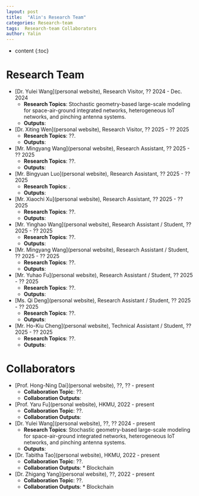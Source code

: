 ```yaml
---
layout: post
title:  "Alin's Research Team"
categories: Research-team
tags:  Research-team Collaborators
author: Yalin
---
```


* content
{:toc}

# Research Team
* [Dr. Yulei Wang](personal website), Research Visitor, ?? 2024 - Dec. 2024
  - **Research Topics**: Stochastic geometry-based large-scale modeling for space-air-ground integrated networks, heterogeneous IoT networks, and pinching antenna systems.
  - **Outputs**:
* [Dr. Xiting Wen](personal website), Research Visitor, ?? 2025 - ?? 2025
  - **Research Topics**: ??.
  - **Outputs**:
* [Mr. Mingyang Wang](personal website), Research Assistant, ?? 2025 - ?? 2025
  - **Research Topics**: ??.
  - **Outputs**: 
* [Mr. Bingyuan Luo](personal website), Research Assistant, ?? 2025 - ?? 2025
  - **Research Topics**: .
  - **Outputs**:
* [Mr. Xiaochi Xu](personal website), Research Assistant, ?? 2025 - ?? 2025
  - **Research Topics**: ??.
  - **Outputs**:
* [Mr. Yinghao Wang](personal website), Research Assistant / Student, ?? 2025 - ?? 2025
  - **Research Topics**: ??.
  - **Outputs**:
* [Mr. Mingyang Wang](personal website), Research Assistant / Student, ?? 2025 - ?? 2025
  - **Research Topics**: ??.
  - **Outputs**:
* [Mr. Yuhao Fu](personal website), Research Assistant / Student, ?? 2025 - ?? 2025
  - **Research Topics**: ??.
  - **Outputs**:
* [Ms. Qi Deng](personal website), Research Assistant / Student, ?? 2025 - ?? 2025
  - **Research Topics**: ??.
  - **Outputs**:
* [Mr. Ho-Kiu Cheng](personal website), Technical Assistant / Student, ?? 2025 - ?? 2025
  - **Research Topics**: ??.
  - **Outputs**:
    
# Collaborators
* [Prof. Hong-Ning Dai](personal website), ??, ?? - present
  - **Collaboration Topic**: ??.
  - **Collaboration Outputs**:  
* [Prof. Yaru Fu](personal website), HKMU, 2022 - present
  - **Collaboration Topic**: ??.
  - **Collaboration Outputs**:  
* [Dr. Yulei Wang](personal website), ??, ?? 2024 - present
  - **Research Topics**: Stochastic geometry-based large-scale modeling for space-air-ground integrated networks, heterogeneous IoT networks, and pinching antenna systems.
  - **Outputs**:
* [Dr. Tabitha Tao](personal website), HKMU, 2022 - present
  - **Collaboration Topic**: ??.
  - **Collaboration Outputs**:  * Blockchain
* [Dr. Zhigang Yang](personal website), ??, 2022 - present
  - **Collaboration Topic**: ??.
  - **Collaboration Outputs**:  * Blockchain
